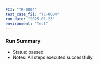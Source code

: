 ```yaml
---
FII: "TR-0004"
test_case_fii: "TC-0004"
run_date: "2025-01-23"
environment: "Test"
---
```


### Run Summary
- Status: passed
- Notes: All steps executed successfully.